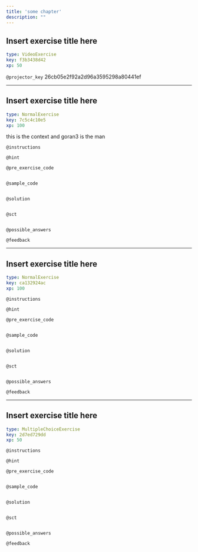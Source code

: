 ```yaml
---
title: 'some chapter'
description: ""
---
```


## Insert exercise title here

```yaml
type: VideoExercise
key: f3b3438d42
xp: 50
```

`@projector_key`
26cb05e2f92a2d96a3595298a80441ef

---

## Insert exercise title here

```yaml
type: NormalExercise
key: 7c5c4c10e5
xp: 100
```

this is the context and goran3 is the man

`@instructions`


`@hint`


`@pre_exercise_code`
```{python}

```

`@sample_code`
```{sql}

```

`@solution`
```{sql}

```

`@sct`
```{python}

```

`@possible_answers`


`@feedback`


---

## Insert exercise title here

```yaml
type: NormalExercise
key: ca132924ac
xp: 100
```



`@instructions`


`@hint`


`@pre_exercise_code`
```{python}

```

`@sample_code`
```{sql}

```

`@solution`
```{sql}

```

`@sct`
```{python}

```

`@possible_answers`


`@feedback`


---

## Insert exercise title here

```yaml
type: MultipleChoiceExercise
key: 2d7ed729dd
xp: 50
```



`@instructions`


`@hint`


`@pre_exercise_code`
```{python}

```

`@sample_code`
```{sql}

```

`@solution`
```{sql}

```

`@sct`
```{python}

```

`@possible_answers`


`@feedback`
